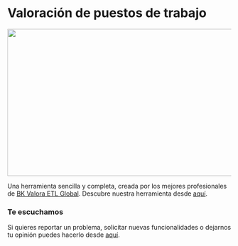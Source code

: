 # Valoración de puestos de trabajo

<p align="center">
  <img width="945" height="332" src="https://user-images.githubusercontent.com/2738365/230131937-efa59566-b362-4663-8c7c-b974ae1c2a42.png">
</p>

Una herramienta sencilla y completa, creada por los mejores profesionales de [BK Valora ETL Global](https://www.bketl.es/). Descubre nuestra herramienta desde [aquí](https://valoraciondepuestos.com/).

### Te escuchamos
Si quieres reportar un problema, solicitar nuevas funcionalidades o dejarnos tu opinión puedes hacerlo desde [aquí](https://github.com/WalnutDevs/jobevaluation/issues/new/choose).
